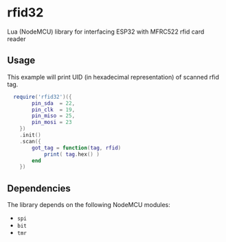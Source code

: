 # rfid32
Lua (NodeMCU) library for interfacing ESP32 with MFRC522 rfid card reader

## Usage

This example will print UID (in hexadecimal representation) of scanned rfid tag.

```lua
  require('rfid32')({
        pin_sda  = 22,
        pin_clk  = 19,
        pin_miso = 25,
        pin_mosi = 23
    })
    .init()
    .scan({
        got_tag = function(tag, rfid)
            print( tag.hex() )
        end
    })
```

## Dependencies

  The library depends on the following NodeMCU modules:
  - `spi`
  - `bit`
  - `tmr`
